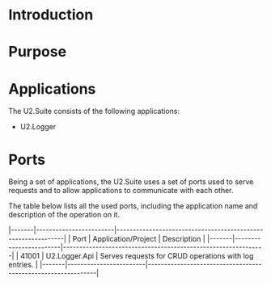 # Introduction

# Purpose

# Applications

The U2.Suite consists of the following applications:

- U2.Logger

# Ports

Being a set of applications, the U2.Suite uses a set of ports used to serve requests and 
to allow applications to communicate with each other.

The table below lists all the used ports, including the application name and description of the operation on it.

|-------|------------------------|--------------------------------------------------------------|
| Port  |  Application/Project   | Description                                                  |
|-------|------------------------|--------------------------------------------------------------|
| 41001 |  U2.Logger.Api         | Serves requests for CRUD operations with log entries.        |
|-------|------------------------|--------------------------------------------------------------|
